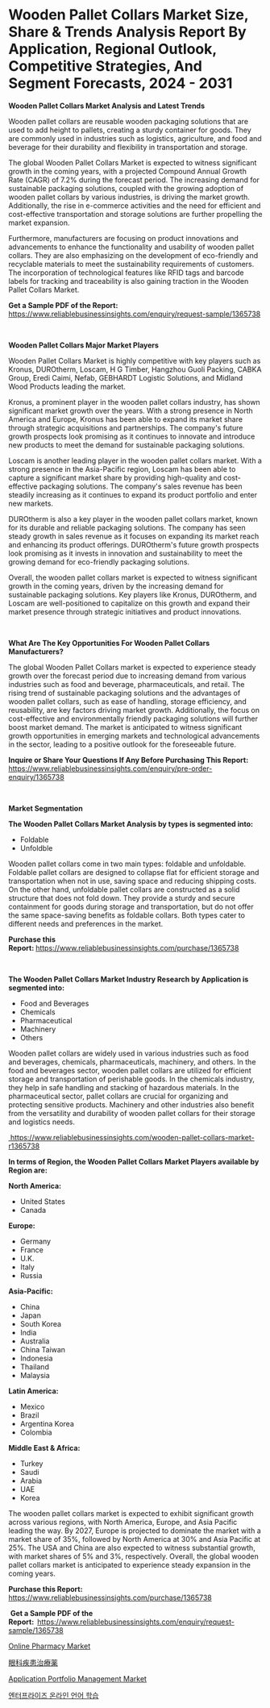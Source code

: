 <p><h1>Wooden Pallet Collars Market Size, Share & Trends Analysis Report By Application, Regional Outlook, Competitive Strategies, And Segment Forecasts, 2024 - 2031</h1></p><p><strong>Wooden Pallet Collars Market Analysis and Latest Trends</strong></p>
<p><p>Wooden pallet collars are reusable wooden packaging solutions that are used to add height to pallets, creating a sturdy container for goods. They are commonly used in industries such as logistics, agriculture, and food and beverage for their durability and flexibility in transportation and storage.</p><p>The global Wooden Pallet Collars Market is expected to witness significant growth in the coming years, with a projected Compound Annual Growth Rate (CAGR) of 7.2% during the forecast period. The increasing demand for sustainable packaging solutions, coupled with the growing adoption of wooden pallet collars by various industries, is driving the market growth. Additionally, the rise in e-commerce activities and the need for efficient and cost-effective transportation and storage solutions are further propelling the market expansion.</p><p>Furthermore, manufacturers are focusing on product innovations and advancements to enhance the functionality and usability of wooden pallet collars. They are also emphasizing on the development of eco-friendly and recyclable materials to meet the sustainability requirements of customers. The incorporation of technological features like RFID tags and barcode labels for tracking and traceability is also gaining traction in the Wooden Pallet Collars Market.</p></p>
<p><strong>Get a Sample PDF of the Report:&nbsp;</strong> <a href="https://www.reliablebusinessinsights.com/enquiry/request-sample/1365738">https://www.reliablebusinessinsights.com/enquiry/request-sample/1365738</a></p>
<p>&nbsp;</p>
<p><strong>Wooden Pallet Collars Major Market Players</strong></p>
<p><p>Wooden Pallet Collars Market is highly competitive with key players such as Kronus, DUROtherm, Loscam, H G Timber, Hangzhou Guoli Packing, CABKA Group, Eredi Caimi, Nefab, GEBHARDT Logistic Solutions, and Midland Wood Products leading the market.</p><p>Kronus, a prominent player in the wooden pallet collars industry, has shown significant market growth over the years. With a strong presence in North America and Europe, Kronus has been able to expand its market share through strategic acquisitions and partnerships. The company's future growth prospects look promising as it continues to innovate and introduce new products to meet the demand for sustainable packaging solutions.</p><p>Loscam is another leading player in the wooden pallet collars market. With a strong presence in the Asia-Pacific region, Loscam has been able to capture a significant market share by providing high-quality and cost-effective packaging solutions. The company's sales revenue has been steadily increasing as it continues to expand its product portfolio and enter new markets.</p><p>DUROtherm is also a key player in the wooden pallet collars market, known for its durable and reliable packaging solutions. The company has seen steady growth in sales revenue as it focuses on expanding its market reach and enhancing its product offerings. DUROtherm's future growth prospects look promising as it invests in innovation and sustainability to meet the growing demand for eco-friendly packaging solutions.</p><p>Overall, the wooden pallet collars market is expected to witness significant growth in the coming years, driven by the increasing demand for sustainable packaging solutions. Key players like Kronus, DUROtherm, and Loscam are well-positioned to capitalize on this growth and expand their market presence through strategic initiatives and product innovations.</p></p>
<p>&nbsp;</p>
<p><strong>What Are The Key Opportunities For Wooden Pallet Collars Manufacturers?</strong></p>
<p><p>The global Wooden Pallet Collars market is expected to experience steady growth over the forecast period due to increasing demand from various industries such as food and beverage, pharmaceuticals, and retail. The rising trend of sustainable packaging solutions and the advantages of wooden pallet collars, such as ease of handling, storage efficiency, and reusability, are key factors driving market growth. Additionally, the focus on cost-effective and environmentally friendly packaging solutions will further boost market demand. The market is anticipated to witness significant growth opportunities in emerging markets and technological advancements in the sector, leading to a positive outlook for the foreseeable future.</p></p>
<p><strong>Inquire or Share Your Questions If Any Before Purchasing This Report:</strong> <a href="https://www.reliablebusinessinsights.com/enquiry/pre-order-enquiry/1365738">https://www.reliablebusinessinsights.com/enquiry/pre-order-enquiry/1365738</a></p>
<p>&nbsp;</p>
<p><strong>Market Segmentation</strong></p>
<p><strong>The Wooden Pallet Collars Market Analysis by types is segmented into:</strong></p>
<p><ul><li>Foldable</li><li>Unfoldble</li></ul></p>
<p><p>Wooden pallet collars come in two main types: foldable and unfoldable. Foldable pallet collars are designed to collapse flat for efficient storage and transportation when not in use, saving space and reducing shipping costs. On the other hand, unfoldable pallet collars are constructed as a solid structure that does not fold down. They provide a sturdy and secure containment for goods during storage and transportation, but do not offer the same space-saving benefits as foldable collars. Both types cater to different needs and preferences in the market.</p></p>
<p><strong>Purchase this Report:&nbsp;</strong><a href="https://www.reliablebusinessinsights.com/purchase/1365738">https://www.reliablebusinessinsights.com/purchase/1365738</a></p>
<p>&nbsp;</p>
<p><strong>The Wooden Pallet Collars Market Industry Research by Application is segmented into:</strong></p>
<p><ul><li>Food and Beverages</li><li>Chemicals</li><li>Pharmaceutical</li><li>Machinery</li><li>Others</li></ul></p>
<p><p>Wooden pallet collars are widely used in various industries such as food and beverages, chemicals, pharmaceuticals, machinery, and others. In the food and beverages sector, wooden pallet collars are utilized for efficient storage and transportation of perishable goods. In the chemicals industry, they help in safe handling and stacking of hazardous materials. In the pharmaceutical sector, pallet collars are crucial for organizing and protecting sensitive products. Machinery and other industries also benefit from the versatility and durability of wooden pallet collars for their storage and logistics needs.</p></p>
<p><a href="https://www.reliablebusinessinsights.com/wooden-pallet-collars-market-r1365738">&nbsp;https://www.reliablebusinessinsights.com/wooden-pallet-collars-market-r1365738</a></p>
<p><strong>In terms of Region, the Wooden Pallet Collars Market Players available by Region are:</strong></p>
<p>
    <p> <strong> North America: </strong>
        <ul>
            <li>United States</li>
            <li>Canada</li>
        </ul>
        </p> 
    <p> <strong> Europe: </strong>
        <ul>
            <li>Germany</li>
            <li>France</li>
            <li>U.K.</li>
            <li>Italy</li>
            <li>Russia</li>
        </ul>
        </p> 
    <p> <strong> Asia-Pacific: </strong>
        <ul>
            <li>China</li>
            <li>Japan</li>
            <li>South Korea</li>
            <li>India</li>
            <li>Australia</li>
            <li>China Taiwan</li>
            <li>Indonesia</li>
            <li>Thailand</li>
            <li>Malaysia</li>
        </ul>
        </p> 
    <p> <strong> Latin America: </strong>
        <ul>
            <li>Mexico</li>
            <li>Brazil</li>
            <li>Argentina Korea</li>
            <li>Colombia</li>
        </ul>
        </p> 
    <p> <strong> Middle East & Africa: </strong>
        <ul>
            <li>Turkey</li>
            <li>Saudi</li>
            <li>Arabia</li>
            <li>UAE</li>
            <li>Korea</li>
        </ul>
    </p>
    </p>
<p><p>The wooden pallet collars market is expected to exhibit significant growth across various regions, with North America, Europe, and Asia Pacific leading the way. By 2027, Europe is projected to dominate the market with a market share of 35%, followed by North America at 30% and Asia Pacific at 25%. The USA and China are also expected to witness substantial growth, with market shares of 5% and 3%, respectively. Overall, the global wooden pallet collars market is anticipated to experience steady expansion in the coming years.</p></p>
<p><strong>Purchase this Report: </strong><a href="https://www.reliablebusinessinsights.com/purchase/1365738">https://www.reliablebusinessinsights.com/purchase/1365738</a></p>
<p>&nbsp;<strong>Get a Sample PDF of the Report:&nbsp;&nbsp;</strong><a href="https://www.reliablebusinessinsights.com/enquiry/request-sample/1365738">https://www.reliablebusinessinsights.com/enquiry/request-sample/1365738</a></p>
<p><strong></strong></p>
<p><p><a href="https://www.linkedin.com/pulse/online-pharmacy-market-outlook-industry-overview-forecast-2024-wzo9c?trackingId=UgTdyjNBCc%2BQn%2F1y%2BYLHRQ%3D%3D">Online Pharmacy Market</a></p><p><a href="https://medium.com/@chloekessler01/%E7%9C%BC%E7%A7%91%E9%9A%9C%E5%AE%B3%E6%B2%BB%E7%99%82%E8%96%AC%E5%B8%82%E5%A0%B4%E3%83%AC%E3%83%9D%E3%83%BC%E3%83%88%E3%81%AF-%E3%81%93%E3%81%AE%E5%B8%82%E5%A0%B4%E3%81%AE%E6%9C%80%E6%96%B0%E3%81%AE%E3%83%88%E3%83%AC%E3%83%B3%E3%83%89%E3%81%A8%E6%88%90%E9%95%B7%E6%A9%9F%E4%BC%9A%E3%82%92%E6%98%8E%E3%82%89%E3%81%8B%E3%81%AB%E3%81%97%E3%81%A6%E3%81%84%E3%81%BE%E3%81%99-ec801f406d2a">眼科疾患治療薬</a></p><p><a href="https://www.linkedin.com/pulse/application-portfolio-management-market-report-reveals-latest-0qnkc?trackingId=SKcZobCDom%2BdFgvKrFCd7g%3D%3D">Application Portfolio Management Market</a></p><p><a href="https://medium.com/@kavonhansen15/%EA%B8%B0%EC%97%85-%EC%98%A8%EB%9D%BC%EC%9D%B8-%EC%96%B8%EC%96%B4-%ED%95%99%EC%8A%B5-%EC%8B%9C%EC%9E%A5-%EA%B7%9C%EB%AA%A8%EB%8A%94-%EC%84%B8%EA%B3%84-%EC%82%B0%EC%97%85%EC%97%90%EC%84%9C-%EC%B5%9C%EA%B3%A0%EC%9D%98-%EB%A7%88%EC%BC%80%ED%8C%85-%EC%B1%84%EB%84%90%EC%9D%84-%EB%B3%B4%EC%97%AC%EC%A4%8D%EB%8B%88%EB%8B%A4-a512d43fff46">엔터프라이즈 온라인 언어 학습</a></p></p>